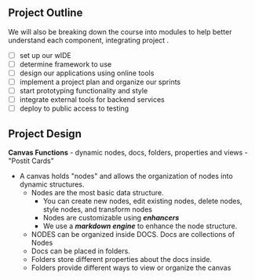 ## Project Outline

We will also be breaking down the course into modules to help better understand each component, integrating project .

- [ ] set up our wIDE
- [ ] determine framework to use
- [ ] design our applications using online tools
- [ ] implement a project plan and organize our sprints
- [ ] start prototyping functionality and style
- [ ] integrate external tools for backend services
- [ ] deploy to public access to testing

## Project Design

**Canvas Functions** - dynamic nodes, docs, folders, properties and views - "Postit Cards"

- A canvas holds "nodes" and allows the organization of nodes into dynamic structures.
  - Nodes are the most basic data structure.
    - You can create new nodes, edit existing nodes, delete nodes, style nodes, and transform nodes
    - Nodes are customizable using **_enhancers_**
    - We use a **_markdown engine_** to enhance the node structure.
  - NODES can be organized inside DOCS. Docs are collections of Nodes
  - Docs can be placed in folders.
  - Folders store different properties about the docs inside.
  - Folders provide different ways to view or organize the canvas
